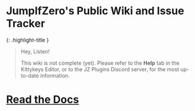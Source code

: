 # JumpIfZero's Public Wiki and Issue Tracker

{: .highlight-title }
> Hey, Listen!
>
> This wiki is not complete (yet). Please refer to the **Help** tab in the Kittykeys Editor, or to the JZ Plugins Discord server, for the most up-to-date information.


# [Read the Docs](https://jumpifzero.github.io/public-wiki-and-bugs/)

<!-- Lazy link to GH actions:
https://github.com/JumpIfZero/public-wiki-and-bugs/actions
-->
